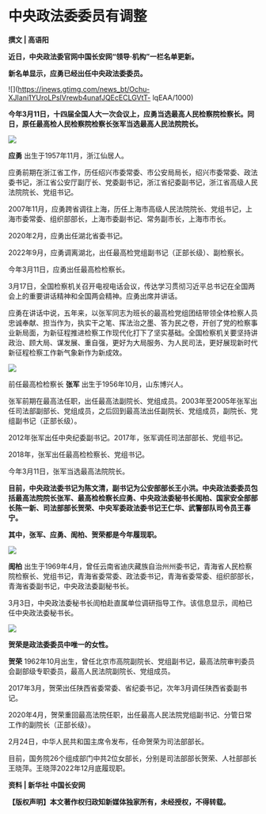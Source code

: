 # 中央政法委委员有调整

**撰文 | 高语阳**

**近日，中央政法委官网中国长安网“领导·机构”一栏名单更新。**

**新名单显示，应勇已经出任中央政法委委员。**

![](https://inews.gtimg.com/news_bt/Ochu-XJIani1YUroLPslVrewb4unafJQEcECLGVtT-
lqEAA/1000)

**今年3月11日，十四届全国人大一次会议上，应勇当选最高人民检察院检察长。同日，原任最高检人民检察院检察长张军当选最高人民法院院长。**

![](https://inews.gtimg.com/news_bt/OIUqfHxDsKnayX4TI15qxssn7B7TikPODyg301Jugoe00AA/1000)

**应勇** 出生于1957年11月，浙江仙居人。

应勇前期在浙江省工作，历任绍兴市委常委、市公安局局长，绍兴市委常委、政法委书记，浙江省公安厅副厅长、党委副书记，浙江省纪委副书记，浙江省高级人民法院院长、党组书记。

2007年11月，应勇跨省调往上海，历任上海市高级人民法院院长、党组书记，上海市委常委、组织部部长，上海市委副书记、常务副市长，上海市市长。

2020年2月，应勇出任湖北省委书记。

2022年9月，应勇调离湖北，出任最高检党组副书记（正部长级）、副检察长。

今年3月11日，应勇出任最高检检察长。

3月17日，全国检察机关召开电视电话会议，传达学习贯彻习近平总书记在全国两会上的重要讲话精神和全国两会精神。应勇出席并讲话。

应勇在讲话中说，五年来，以张军同志为班长的最高检党组团结带领全体检察人员忠诚奉献、担当作为，执实干之笔、挥法治之墨、答为民之卷，开创了党的检察事业新局面，为新征程推进检察工作现代化打下了坚实基础。全国检察机关要坚持讲政治、顾大局、谋发展、重自强，更好为大局服务、为人民司法，更好展现新时代新征程检察工作新气象新作为新成效。

![](https://inews.gtimg.com/news_bt/Oz9ukoi2G9JOB77dTr8I9HZ3TRJEvwP7ejRJ0rXlohurAAA/1000)

前任最高检检察长 **张军** 出生于1956年10月，山东博兴人。

张军前期在最高法任职，出任最高法副院长、党组成员。2003年至2005年张军出任司法部副部长、党组成员，之后回到最高法出任副院长、党组成员，副院长、党组副书记（正部长级）。

2012年张军出任中央纪委副书记。2017年，张军调任司法部部长、党组书记。

2018年，张军出任最高检检察长、党组书记。

今年3月11日，张军当选最高法院院长。

**目前，中央政法委书记为陈文清，副书记为公安部部长王小洪。中央政法委委员包括最高法院院长张军、最高检检察长应勇、中央政法委秘书长訚柏、国家安全部部长陈一新、司法部部长贺荣、中央军委政法委书记王仁华、武警部队司令员王春宁。**

**其中，张军、应勇、訚柏、贺荣都是今年履现职。**

![](https://inews.gtimg.com/news_bt/OX0VC2J-mzOjOOAt_KK9uJNz3-h5sAwSrXN170hS8iDFMAA/1000)

**訚柏**
出生于1969年4月，曾任云南省迪庆藏族自治州州委书记，青海省人民检察院检察长、党组书记，青海省委常委、政法委书记，青海省委常委、组织部部长，青海省委副书记，中央政法委副秘书长。

3月3日，中央政法委秘书长訚柏赴直属单位调研指导工作。该信息显示，訚柏已任中央政法委秘书长。

![](https://inews.gtimg.com/news_bt/OAZDt-661JnsYjscWTBGEDNxjTLnw9aBoxBPw9BwnZQzgAA/1000)

**贺荣是政法委委员中唯一的女性。**

**贺荣** 1962年10月出生，曾任北京市高院副院长、党组副书记，最高法院审判委员会副部级专职委员，最高人民法院副院长、党组成员。

2017年3月，贺荣出任陕西省委常委、省纪委书记，次年3月调任陕西省委副书记。

2020年4月，贺荣重回最高法院任职，出任最高人民法院党组副书记、分管日常工作的副院长（正部长级）。

2月24日，中华人民共和国主席令发布，任命贺荣为司法部部长。

目前，国务院26个组成部门中共2位女部长，分别是司法部部长贺荣、人社部部长王晓萍。王晓萍2022年12月底履现职。

**资料 | 新华社 中国长安网**

**【版权声明】本文著作权归政知新媒体独家所有，未经授权，不得转载。**

